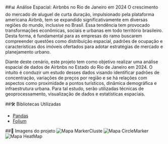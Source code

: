 ##📊 Análise Espacial: Airbnbs no Rio de Janeiro em 2024
O crescimento do mercado de aluguel de curta duração, impulsionado pela plataforma americana Airbnb, tem se expandido significativamente em diversas regiões do mundo, inclusive no Brasil. Essa tendência tem provocado transformações econômicas, sociais e urbanas em todo território brasileiro. Desta forma, é fundamental para as empresas do ramo buscarem compreender questões como distribuição espacial, padrões de ocupação e características dos imóveis ofertados para adotar estratégias de mercado e planejamento urbano.

Diante deste cenário, este projeto tem como objetivo realizar uma análise espacial de dados de Airbnbs no Estado do Rio de Janeiro em 2024. O intuito é conduzir um estudo desses dados visando identificar padrões de concentração, variações de preços por região e se há relações com aspectos como proximidade a pontos turísticos, dinâmica demográfica e infraestrutura urbana. Para tal estudo, serão utilizadas técnicas de geoprocessamento, visualização de dados e estatísticas espaciais.

##🛠️ Bibliotecas Utilizadas
- [Pandas](https://pandas.pydata.org)
- [Folium](https://python-visualization.github.io/folium/latest/)

##📘 Imagens do projeto
![Mapa MarkerCluste](https://imgur.com/sSVWjm7.png)
![Mapa CircleMarker](https://imgur.com/vOPqHD6)
![Mapa HeatMap](https://imgur.com/Zbmy3AB)

